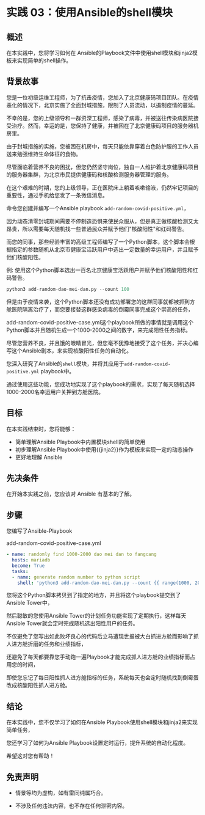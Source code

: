 # 实践 03：使用Ansible的shell模块

## 概述

在本实践中，您将学习如何在 Ansible的Playbook文件中使用shell模块和jinja2模板来实现简单的shell操作。

## 背景故事

您是一位初级运维工程师，为了抗击疫情，您加入了北京健康码项目团队。在疫情恶化的情况下，北京实施了全面封城措施，限制了人员流动，以遏制疫情的蔓延。

不幸的是，您的上级领导和一群资深工程师，感染了病毒，并被送往传染病医院接受治疗。然而，幸运的是，您保持了健康，并被困在了北京健康码项目的服务器机房里。

由于封城措施的实施，您被困在机房中，每天只能依靠穿着白色防护服的工作人员送来勉强维持生命体征的食物。

尽管面临着营养不良的困扰，但您仍然坚守岗位，独自一人维护着北京健康码项目的服务器集群，为北京市民提供健康码和核酸检测服务器管理的服务。

在这个艰难的时期，您的上级领导，正在医院床上躺着咳嗽输液，仍然牢记项目的重要性，通过手机给您发了一条微信消息。

命令您创建并编写一个Ansible playbook `add-random-covid-positive.yml`，

因为动态清零封城期间需要不停制造恐惧来使民众服从，但是真正做核酸检测又太昂贵，所以需要每天随机找一些普通民众并赋予他们"核酸阳性"和红码警告。

而您的同事，那些经验丰富的高级工程师编写了一个Python脚本，这个脚本会根据指定的参数随机从北京市健康宝活跃用户中选出一定数量的幸运用户，并且赋予他们核酸阳性。

例: 使用这个Python脚本选出一百名北京健康宝活跃用户并赋予他们核酸阳性和红码警告。

```python
python3 add-random-dao-mei-dan.py --count 100
```

但是由于疫情来袭，这个Python脚本还没有成功部署您的这群同事就都被抓到方舱医院隔离治疗了，而您要接替这群感染病毒的倒霉同事完成这个崇高的任务，

add-random-covid-positive-case.yml这个playbook所做的事情就是调用这个Python脚本并且随机生成一个1000-2000之间的数字，来完成阳性任务指标。

尽管您营养不良，并且饿的眼睛冒光，但您毫不犹豫地接受了这个任务，并决心编写这个Ansible剧本，来实现核酸阳性任务的自动化。

您深入研究了Ansible的`shell`模块，并将其应用于`add-random-covid-positive.yml` playbook中。

通过使用这些功能，您成功地实现了这个playbook的需求，实现了每天随机选择1000-2000名幸运用户关押到方舱医院。

## 目标

在本实践结束时，您将能够：

* 简单理解Ansible Playbook中内置模块shell的简单使用
* 初步理解Ansible Playbook中使用{{jinja2}}作为模板来实现一定的动态操作
* 更好地理解 Ansible

## 先决条件

在开始本实践之前，您应该对 Ansible 有基本的了解。

## 步骤

您编写了Ansible-Playbook

add-random-covid-positive-case.yml

```yaml
- name: randomly find 1000-2000 dao mei dan to fangcang
  hosts: mariadb
  become: True
  tasks:
  - name: generate random number to python script
    shell: 'python3 add-random-dao-mei-dan.py --count {{ range(1000, 2001)|random }}'
```

您将这个Python脚本拷贝到了指定的地方，并且将这个playbook提交到了Ansible Tower中，

然后聪敏的您使用Ansible Tower的计划任务功能实现了定期执行，这样每天Ansible Tower就会定时完成随机选出阳性用户的任务。

不仅避免了您写出如此败坏良心的代码后立马遭现世报被大白抓进方舱而影响了抓人进方舱折磨的任务和业绩指标，

还避免了每天都要靠您手动跑一遍Playbook才能完成抓人进方舱的业绩指标而占用您的时间，

即使您忘记了每日阳性抓人进方舱指标的任务，系统每天也会定时随机找到倒霉蛋改成核酸阳性抓人进方舱。

## 结论

在本实践中，您不仅学习了如何在Ansible Playbook使用shell模块和jinja2来实现简单任务，

您还学习了如何为Ansible Playbook设置定时运行，提升系统的自动化程度。

希望这对您有帮助！ 

## 免责声明

* 情景等均为虚构，如有雷同纯属巧合。

* 不涉及任何违法内容，也不存在任何泄密内容。
